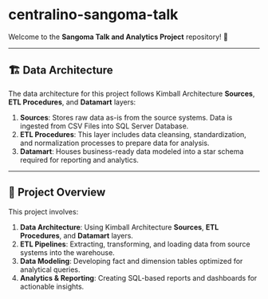 # centralino-sangoma-talk

Welcome to the **Sangoma Talk and Analytics Project** repository! 🚀  

---
## 🏗️ Data Architecture

The data architecture for this project follows Kimball Architecture **Sources**, **ETL Procedures**, and **Datamart** layers:

1. **Sources**: Stores raw data as-is from the source systems. Data is ingested from CSV Files into SQL Server Database.
2. **ETL Procedures**: This layer includes data cleansing, standardization, and normalization processes to prepare data for analysis.
3. **Datamart**: Houses business-ready data modeled into a star schema required for reporting and analytics.

---
## 📖 Project Overview

This project involves:

1. **Data Architecture**:  Using Kimball Architecture **Sources**, **ETL Procedures**, and **Datamart** layers.
2. **ETL Pipelines**: Extracting, transforming, and loading data from source systems into the warehouse.
3. **Data Modeling**: Developing fact and dimension tables optimized for analytical queries.
4. **Analytics & Reporting**: Creating SQL-based reports and dashboards for actionable insights.
